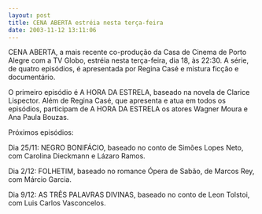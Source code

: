 ```yaml
---
layout: post
title: CENA ABERTA estréia nesta terça-feira
date: 2003-11-12 13:11:06
---
```

CENA ABERTA, a mais recente co-produção da Casa de Cinema de Porto Alegre com a TV Globo, estréia nesta terça-feira, dia 18, às 22:30. A série, de quatro episódios, é apresentada por Regina Casé e mistura ficção e documentário.

O primeiro episódio é A HORA DA ESTRELA, baseado na novela de Clarice Lispector. Além de Regina Casé, que apresenta e atua em todos os episódios, participam de A HORA DA ESTRELA os atores Wagner Moura e Ana Paula Bouzas.

Próximos episódios:

Dia 25/11: NEGRO BONIFÁCIO, baseado no conto de Simões Lopes Neto, com Carolina Dieckmann e Lázaro Ramos.

Dia 2/12: FOLHETIM, baseado no romance Ópera de Sabão, de Marcos Rey, com Márcio Garcia.

Dia 9/12: AS TRÊS PALAVRAS DIVINAS, baseado no conto de Leon Tolstoi, com Luis Carlos Vasconcelos.